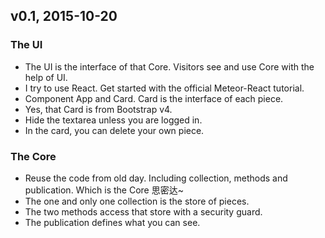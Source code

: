 ## v0.1, 2015-10-20

### The UI

- The UI is the interface of that Core. Visitors see and use Core with the help of UI.
- I try to use React. Get started with the official Meteor-React tutorial.
- Component App and Card. Card is the interface of each piece.
- Yes, that Card is from Bootstrap v4.
- Hide the textarea unless you are logged in.
- In the card, you can delete your own piece.

### The Core

- Reuse the code from old day. Including collection, methods and publication. Which is the Core 思密达~
- The one and only one collection is the store of pieces.
- The two methods access that store with a security guard.
- The publication defines what you can see.
